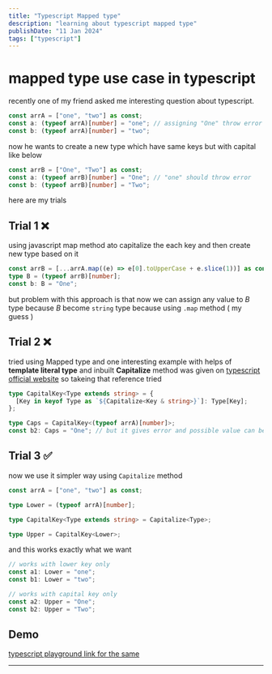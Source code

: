 ```yaml
---
title: "Typescript Mapped type"
description: "learning about typescript mapped type"
publishDate: "11 Jan 2024"
tags: ["typescript"]
---
```


# mapped type use case in typescript

recently one of my friend asked me interesting question about typescript.

```ts
const arrA = ["one", "two"] as const;
const a: (typeof arrA)[number] = "one"; // assigning "One" throw error which is fine
const b: (typeof arrA)[number] = "two";
```

now he wants to create a new type which have same keys but with capital like below

```ts
const arrB = ["One", "Two"] as const;
const a: (typeof arrB)[number] = "One"; // "one" should throw error
const b: (typeof arrB)[number] = "Two";
```

here are my trials

## Trial 1 ❌

using javascript map method ato capitalize the each key and then create new type based on it

```ts
const arrB = [...arrA.map((e) => e[0].toUpperCase + e.slice(1))] as const;
type B = (typeof arrB)[number];
const b: B = "One";
```

but problem with this approach is that now we can assign any value to _B_ type because _B_ become `string` type because using `.map` method ( my guess )

## Trial 2 ❌

tried using Mapped type and one interesting example with helps of **template literal type** and inbuilt **Capitalize** method was given on [typescript official website][1] so takeing that reference tried

```ts
type CapitalKey<Type extends string> = {
  [Key in keyof Type as `${Capitalize<Key & string>}`]: Type[Key];
};

type Caps = CapitalKey<(typeof arrA)[number]>;
const b2: Caps = "One"; // but it gives error and possible value can be 'one' or 'two' only
```

## Trial 3 ✅

now we use it simpler way using `Capitalize` method

```ts
const arrA = ["one", "two"] as const;

type Lower = (typeof arrA)[number];

type CapitalKey<Type extends string> = Capitalize<Type>;

type Upper = CapitalKey<Lower>;
```

and this works exactly what we want

```ts
// works with lower key only
const a1: Lower = "one";
const b1: Lower = "two";

// works with capital key only
const a2: Upper = "One";
const b2: Upper = "Two";
```

## Demo

[typescript playground link for the same][2]

---

[1]: https://www.typescriptlang.org/docs/handbook/2/mapped-types.html
[2]: https://tsplay.dev/wjlrvm
